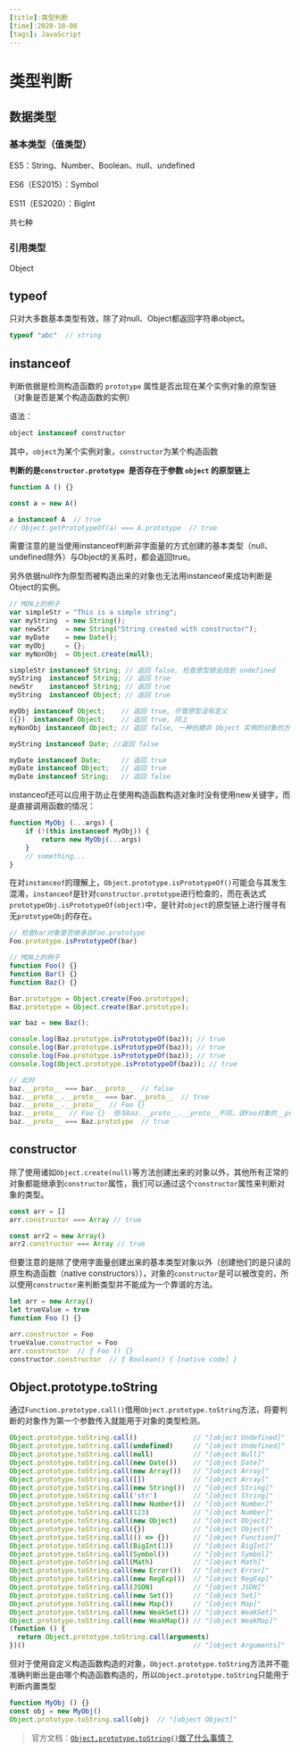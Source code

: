 ```yaml
---
[title]:类型判断
[time]:2020-10-08
[tags]: JavaScript
---
```


# 类型判断

## 数据类型

### 基本类型（值类型）

ES5：String、Number、Boolean、null、undefined

ES6（ES2015）：Symbol

ES11（ES2020）：BigInt

共七种



### 引用类型

Object



## typeof

只对大多数基本类型有效，除了对null、Object都返回字符串object。

``` javascript
typeof "abc"  // string
```



## instanceof

判断依据是检测构造函数的 `prototype` 属性是否出现在某个实例对象的原型链（对象是否是某个构造函数的实例）

语法：

```javascript
object instanceof constructor
```

其中，`object`为某个实例对象，`constructor`为某个构造函数

**判断的是`constructor.prototype `是否存在于参数 `object` 的原型链上**



```javascript
function A () {}

const a = new A()

a instanceof A  // true
// Object.getPrototypeOf(a) === A.prototype  // true
```

需要注意的是当使用instanceof判断非字面量的方式创建的基本类型（null、undefined除外）与Object的关系时，都会返回true。

另外依据null作为原型而被构造出来的对象也无法用instanceof来成功判断是Object的实例。

```javascript
// MDN上的例子
var simpleStr = "This is a simple string"; 
var myString  = new String();
var newStr    = new String("String created with constructor");
var myDate    = new Date();
var myObj     = {};
var myNonObj  = Object.create(null);

simpleStr instanceof String; // 返回 false, 检查原型链会找到 undefined
myString  instanceof String; // 返回 true
newStr    instanceof String; // 返回 true
myString  instanceof Object; // 返回 true

myObj instanceof Object;    // 返回 true, 尽管原型没有定义
({})  instanceof Object;    // 返回 true, 同上
myNonObj instanceof Object; // 返回 false, 一种创建非 Object 实例的对象的方法

myString instanceof Date; //返回 false

myDate instanceof Date;     // 返回 true
myDate instanceof Object;   // 返回 true
myDate instanceof String;   // 返回 false
```



instanceof还可以应用于防止在使用构造函数构造对象时没有使用new关键字，而是直接调用函数的情况：

```javascript
function MyObj (...args) {
    if (!(this instanceof MyObj)) {
        return new MyObj(...args)
    }
    // something...
}
```



在对`instanceof`的理解上，`Object.prototype.isPrototypeOf()`可能会与其发生混淆，`instanceof`是针对`constructor.prototype`进行检查的，而在表达式`prototypeObj.isPrototypeOf(object)`中，是针对`object`的原型链上进行搜寻有无`prototypeObj`的存在。

```javascript
// 检查bar对象是否继承自Foo.prototype
Foo.prototype.isPrototypeOf(bar)
```

```javascript
// MDN上的例子
function Foo() {}
function Bar() {}
function Baz() {}

Bar.prototype = Object.create(Foo.prototype);
Baz.prototype = Object.create(Bar.prototype);

var baz = new Baz();

console.log(Baz.prototype.isPrototypeOf(baz)); // true
console.log(Bar.prototype.isPrototypeOf(baz)); // true
console.log(Foo.prototype.isPrototypeOf(baz)); // true
console.log(Object.prototype.isPrototypeOf(baz)); // true

// 此时
baz.__proto__ === bar.__proto__  // false
baz.__proto__.__proto__ === bar.__proto__  // true
baz.__proto__.__proto__  // Foo {}
baz.__proto__  // Foo {}  但与baz.__proto__.__proto__不同，该Foo对象的__proto__才是baz.__proto__.__proto__
baz.__proto__ === Baz.prototype  // true
```





## constructor

除了使用诸如`Object.create(null)`等方法创建出来的对象以外，其他所有正常的对象都能继承到`constructor`属性，我们可以通过这个`constructor`属性来判断对象的类型。

```javascript
const arr = []
arr.constructor === Array // true

const arr2 = new Array()
arr2.constructor === Array // true
```

但要注意的是除了使用字面量创建出来的基本类型对象以外（创建他们的是只读的原生构造函数（native constructors）），对象的`constructor`是可以被改变的，所以使用`constructor`来判断类型并不能成为一个靠谱的方法。

```javascript
let arr = new Array()
let trueValue = true
function Foo () {}

arr.constructor = Foo
trueValue.constructor = Foo
arr.constructor  // ƒ Foo () {}
constructor.constructor  // ƒ Boolean() { [native code] }
```



## Object.prototype.toString

通过`Function.prototype.call()`借用`Object.prototype.toString`方法，将要判断的对象作为第一个参数传入就能用于对象的类型检测。

```javascript
Object.prototype.toString.call()              // "[object Undefined]"
Object.prototype.toString.call(undefined)     // "[object Undefined]"
Object.prototype.toString.call(null)          // "[object Null]"
Object.prototype.toString.call(new Date())    // "[object Date]"
Object.prototype.toString.call(new Array())   // "[object Array]"
Object.prototype.toString.call([])            // "[object Array]"
Object.prototype.toString.call(new String())  // "[object String]"
Object.prototype.toString.call('str')         // "[object String]"
Object.prototype.toString.call(new Number())  // "[object Number]"
Object.prototype.toString.call(123)           // "[object Number]"
Object.prototype.toString.call(new Object)    // "[object Object]"
Object.prototype.toString.call({})            // "[object Object]"
Object.prototype.toString.call(() => {})      // "[object Function]"
Object.prototype.toString.call(BigInt(1))     // "[object BigInt]"
Object.prototype.toString.call(Symbol())      // "[object Symbol]"
Object.prototype.toString.call(Math)          // "[object Math]"
Object.prototype.toString.call(new Error())   // "[object Error]"
Object.prototype.toString.call(new RegExp())  // "[object RegExp]"
Object.prototype.toString.call(JSON)          // "[object JSON]"
Object.prototype.toString.call(new Set())     // "[object Set]"
Object.prototype.toString.call(new Map())     // "[object Map]"
Object.prototype.toString.call(new WeakSet()) // "[object WeakSet]"
Object.prototype.toString.call(new WeakMap()) // "[object WeakMap]"
(function () { 
  return Object.prototype.toString.call(arguments) 
})()                                          // "[object Arguments]"
```

但对于使用自定义构造函数构造的对象，`Object.prototype.toString`方法并不能准确判断出是由哪个构造函数构造的，所以`Object.prototype.toString`只能用于判断内置类型

```javascript
function MyObj () {}
const obj = new MyObj()
Object.prototype.toString.call(obj)  // "[object Object]"
```



> 官方文档：[`Object.prototype.toString()`做了什么事情？](https://tc39.es/ecma262/#sec-object.prototype.tostring)




